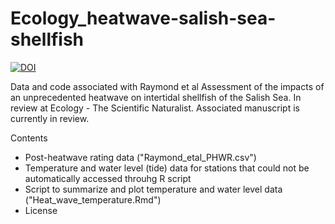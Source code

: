 # Ecology_heatwave-salish-sea-shellfish
[![DOI](https://zenodo.org/badge/438371084.svg)](https://zenodo.org/badge/latestdoi/438371084)

Data and code associated with Raymond et al Assessment of the impacts of an unprecedented heatwave on intertidal shellfish of the Salish Sea. In review at Ecology - The Scientific Naturalist. Associated manuscript is currently in review. 

Contents
  + Post-heatwave rating data ("Raymond_etal_PHWR.csv")
  + Temperature and water level (tide) data for stations that could not be automatically accessed throuhg R script
  + Script to summarize and plot temperature and water level data ("Heat_wave_temperature.Rmd")
  + License
